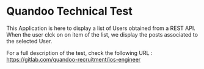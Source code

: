 # Quandoo Technical Test  

This Application is here to display a list of Users obtained from a REST API.  
When the user clck on on item of the list, we display the posts associated to  
the selected User.

For a full description of the test, check the following URL :
https://gitlab.com/quandoo-recruitment/ios-engineer


